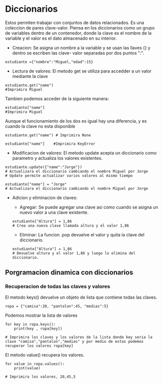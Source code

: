 # Diccionarios
Estos permiten trabajar con conjuntos de datos relacionados.
Es una coleccion de pares clave-valor.
Piensa en los diccionarios como un grupo de variables dentro de un contenedor, donde la clave es el nombre de la variable y el valor es el dato almacenado en su interior.

* Creacion: Se asigna un nombre a la variable y se usan las llaves {} y dentro se escriben las clave- valor separadas por dos puntos ":".

```
estudiante ={"nombre":"Miguel,"edad":15}
```

* Lectura de valores: El metodo get se utiliza para accedder a un valor mediante la clave

```
estudiante.get("name")
#Imprimira Miguel
```

Tambien podemos acceder de la siguiente manera:
```
estudiante["name"]
#Imprimira Miguel
```

Aunque el funcionamiento de los dos es igual hay una diferencia, y es cuando la clave no esta disponible

```
estudiante.get("name") # Imprimira None

estudiante["name"]    #Imprimira KeyError
```

* Modificacion de valores: El metodo update acepta un diccionario como parametro y actualiza los valores existentes.

```
estudiante.update({"name":"Jorge"}) 
# Actualizara el diccionario cambiando el nombre Miguel por Jorge
# Update permite actualizar varios valores al mismo tiempo

estudiante["name"] = "Jorge"
# Actualizara el diccionario cambiando el nombre Miguel por Jorge
```

* Adicion y eliminacion de claves: 

    - Agregar: Se puede agregar una clave asi como cuando se asigna un nuevo valor a una clave existente.

    ```
    estudiante["Altura"] = 1,86
    # Crea una nueva clave llamada altura y el valor 1,86
    ```

    - Eliminar: La funcion .pop devuelve el valor y quita la clave del diccionario.
    ```
    estudiante["Altura"] = 1,86
    # Devuelve altura y el valor 1,86 y luego lo elimina del diccionario.
    ```


## Porgramacion dinamica con diccionarios

### Recuperacion de todas las claves y valores

El metodo keys() devuelve un objeto de lista que contiene todas las claves.

```
ropa = {"camisa":20, "pantalon":45, "medias":5}
```

Podemos mostrar la lista de valores

```
for key in ropa.keys():
    print(key , ropa[key])

# Imprimira los claves y los valores de la lista donde key seria la clave "camisa","pantalon","medias" y por medio de estas podemos recuperar los valores ropa[key]
```

El metodo value() recupera los valores.

```
for value in ropa.values():
    print(value)

# Imprimira los valores, 20,45,5
```



